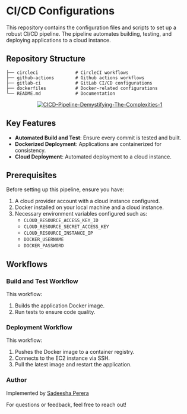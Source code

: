 # CI/CD Configurations

This repository contains the configuration files and scripts to set up a robust CI/CD pipeline. The pipeline automates building, testing, and deploying applications to a cloud instance.

## Repository Structure

```
├── circleci              # CircleCI workflows
├── github-actions        # Github actions workflows
├── gitlab-ci             # GitLab CI/CD configurations
├── dockerfiles           # Docker-related configurations
└── README.md             # Documentation
```
<p align="center"><a href="https://ibb.co/kgdF9Vf"><img src="https://i.ibb.co/LzGfJDW/CICD-Pipeline-Demystifying-The-Complexities-1.png" alt="CICD-Pipeline-Demystifying-The-Complexities-1" border="0"></a></p>

## Key Features

- **Automated Build and Test**: Ensure every commit is tested and built.
- **Dockerized Deployment**: Applications are containerized for consistency.
- **Cloud Deployment**: Automated deployment to a cloud instance.

## Prerequisites

Before setting up this pipeline, ensure you have:

1. A cloud provider account with a cloud instance configured.
2. Docker installed on your local machine and a cloud instance.
3. Necessary environment variables configured such as:
   - `CLOUD_RESOURCE_ACCESS_KEY_ID`
   - `CLOUD_RESOURCE_SECRET_ACCESS_KEY`
   - `CLOUD_RESOURCE_INSTANCE_IP`
   - `DOCKER_USERNAME`
   - `DOCKER_PASSWORD`

## Workflows

### Build and Test Workflow

This workflow:

1. Builds the application Docker image.
2. Run tests to ensure code quality.

### Deployment Workflow

This workflow:

1. Pushes the Docker image to a container registry.
2. Connects to the EC2 instance via SSH.
3. Pull the latest image and restart the application.

### Author

Implemented by [Sadeesha Perera](https://github.com/SadeeshaPerera)

For questions or feedback, feel free to reach out!
